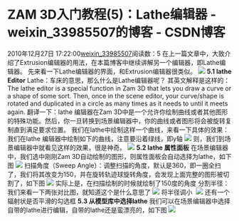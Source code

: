 # ZAM 3D入门教程(5)：Lathe编辑器 - weixin_33985507的博客 - CSDN博客
2010年12月27日 17:22:00[weixin_33985507](https://me.csdn.net/weixin_33985507)阅读数：5
在上一篇文章中，大致介绍了Extrusion编辑器的用法，在本篇博客中继续讲解另一个编辑器，即Lathe编辑器。
先来看一下Lathe编辑器的界面，和Extrusion编辑器很类似。
![](https://images.cnblogs.com/cnblogs_com/alexis/20101230Zam3D01.jpg)
**5.1 lathe Editor**
Lathe：车床的意思，那么什么是Lathe编辑器呢？
其英文解释是这样的：
The lathe editor is a special function in Zam 3D that lets you draw a curve or a shape of some sort. Then, once in the scene editor, your curve/shape is rotated and duplicated in a circle as many times as it needs to until it meets again. 
翻译一下：lathe 编辑器在Zam 3D中是一个允许你绘制曲线或者其他图形的特殊功能。然后，你一旦转换到场景编辑器中，你的曲线或者图形将会被旋转复制直到满足要求位置。
我们在lathe中绘制这样一个曲线，来看一下具体的效果：
我们在lathe 编辑器中绘制如下的曲线，注意要沿着绿线，即y轴
![](https://images.cnblogs.com/cnblogs_com/alexis/20101230Zam3D02.jpg)
则，我们到场景编辑器中就看见这样的效果，很是神奇。
![](https://images.cnblogs.com/cnblogs_com/alexis/20101230Zam3D03.jpg)
**5.2 lathe 属性面板**
在场景编辑器中，我们选中刚刚Zam 3D自动绘制的图形，则属性面板会自动选择为lathe，如下图
![](https://images.cnblogs.com/cnblogs_com/alexis/20101230Zam3D04.jpg)
扫描角度（Sweep Angle）：调整扫描的角度，默认是360，即一圈全扫了，我们将其改变为150，并在旋转轨迹球旋转角度，会发现上面完整的图形被切割了，如下图
![](https://images.cnblogs.com/cnblogs_com/alexis/20101230Zam3D05.jpg)
实际上是，在扫描绘制的时候就绘制了150度的角度
分割半径：我们来看一下两张对比图，就知道这个是什么意思了
![](https://images.cnblogs.com/cnblogs_com/alexis/20101230Zam3D06.jpg)
将半径调小 
![](https://images.cnblogs.com/cnblogs_com/alexis/20101230Zam3D07.jpg)
还有一个辐射状是否平滑的勾选框
**5.3 从模型库中选择lathe**
我们可以在场景编辑器中选择自带的lathe进行编辑，自带的lathe还是蛮漂亮的，如下图
![](https://images.cnblogs.com/cnblogs_com/alexis/20101230Zam3D08.jpg)
